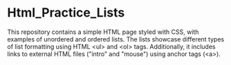 # Html_Practice_Lists
This repository contains a simple HTML page styled with CSS, with examples of unordered and ordered lists. The lists showcase different types of list formatting using HTML &lt;ul> and &lt;ol> tags. Additionally, it includes links to external HTML files ("intro" and "mouse") using anchor tags (&lt;a>).
